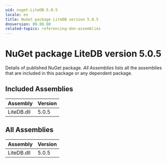 ```yaml
---
uid: nuget-LiteDB-5.0.5
locale: en
title: NuGet package LiteDB version 5.0.5
dnnversion: 09.08.00
related-topics: referencing-dnn-assemblies
---
```


# NuGet package LiteDB version 5.0.5
Details of published NuGet package.
*All Assemblies* lists all the assemblies that are included in this package or any dependent package.

## Included Assemblies

|Assembly|Version|
|---|---|
|LiteDB.dll|5.0.5|

## All Assemblies

|Assembly|Version|
|---|---|
|LiteDB.dll|5.0.5|

